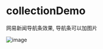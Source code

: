 # collectionDemo
网易新闻导航条效果, 导航条可以加图片

![image](https://github.com/sun409377708/collectionDemo/blob/master/collectionDemo.gif)
